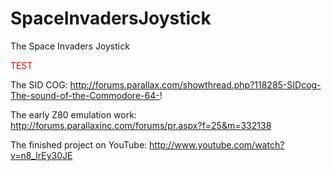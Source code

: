 # SpaceInvadersJoystick
The Space Invaders Joystick

<span style="color:red">TEST</span>

The SID COG:
http://forums.parallax.com/showthread.php?118285-SIDcog-The-sound-of-the-Commodore-64-!

The early Z80 emulation work:
http://forums.parallaxinc.com/forums/pr.aspx?f=25&m=332138

The finished project on YouTube:
http://www.youtube.com/watch?v=n8_lrEy30JE
